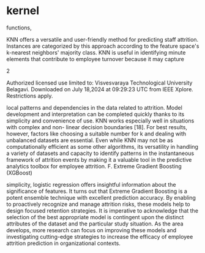 # kernel

functions,

KNN offers a versatile and user-friendly method for predicting staff attrition. Instances are categorized by this approach according to the feature space's k-nearest neighbors' majority class. KNN is useful in identifying minute elements that contribute to employee turnover because it may capture

2

Authorized licensed use limited to: Visvesvaraya Technological University Belagavi. Downloaded on July 18,2024 at 09:29:23 UTC from IEEE Xplore. Restrictions apply.

local patterns and dependencies in the data related to attrition. Model development and interpretation can be completed quickly thanks to its simplicity and convenience of use. KNN works especially well in situations with complex and non- linear decision boundaries [18]. For best results, however, factors like choosing a suitable number for k and dealing with unbalanced datasets are essential. Even while KNN may not be as computationally efficient as some other algorithms, its versatility in handling a variety of datasets and capacity to identify patterns in the instantaneous framework of attrition events by making it a valuable tool in the predictive analytics toolbox for employee attrition. F. Extreme Gradient Boosting (XGBoost)

simplicity, logistic regression offers insightful information about the significance of features. It turns out that Extreme Gradient Boosting is a potent ensemble technique with excellent prediction accuracy. By enabling to proactively recognize and manage attrition risks, these models help to design focused retention strategies. It is imperative to acknowledge that the selection of the best appropriate model is contingent upon the distinct attributes of the dataset and the particular study situation. As the area develops, more research can focus on improving these models and investigating cutting-edge strategies to increase the efficacy of employee attrition prediction in organizational contexts.